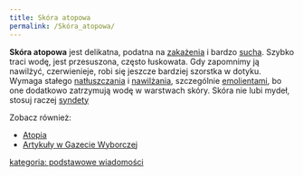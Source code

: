 ```yaml
---
title: Skóra atopowa
permalink: /Skóra_atopowa/
---
```


**Skóra atopowa** jest delikatna, podatna na [zakażenia](/gronkowiec_złocisty "wikilink") i bardzo [sucha](/sucha_skóra "wikilink"). Szybko traci wodę, jest przesuszona, często łuskowata. Gdy zapomnimy ją nawilżyć, czerwienieje, robi się jeszcze bardziej szorstka w dotyku. Wymaga stałego [natłuszczania](/natłuszczanie "wikilink") i [nawilżania](/nawilżanie "wikilink"), szczególnie [emolientami](/emolienty "wikilink"), bo one dodatkowo zatrzymują wodę w warstwach skóry. Skóra nie lubi mydeł, stosuj raczej [syndety](/syndety "wikilink")

Zobacz również:

-   [Atopia](/Atopia "wikilink")
-   [Artykuły w Gazecie Wyborczej](http://info.zdrowie.gazeta.pl/temat/zdrowie/sk%C3%B3ra+atopowa)

[kategoria: podstawowe wiadomości](/kategoria:_podstawowe_wiadomości "wikilink")